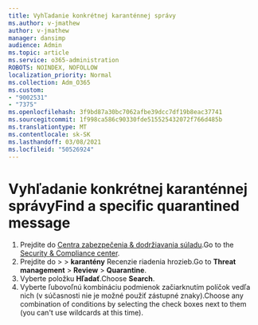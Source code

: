 ```yaml
---
title: Vyhľadanie konkrétnej karanténnej správy
ms.author: v-jmathew
author: v-jmathew
manager: dansimp
audience: Admin
ms.topic: article
ms.service: o365-administration
ROBOTS: NOINDEX, NOFOLLOW
localization_priority: Normal
ms.collection: Adm_O365
ms.custom:
- "9002531"
- "7375"
ms.openlocfilehash: 3f9bd87a30bc7062afbe39dcc7df19b8eac37741
ms.sourcegitcommit: 1f998ca586c90330fde515525432072f766d485b
ms.translationtype: MT
ms.contentlocale: sk-SK
ms.lasthandoff: 03/08/2021
ms.locfileid: "50526924"
---
```

# <a name="find-a-specific-quarantined-message"></a><span data-ttu-id="e19c9-102">Vyhľadanie konkrétnej karanténnej správy</span><span class="sxs-lookup"><span data-stu-id="e19c9-102">Find a specific quarantined message</span></span>

1. <span data-ttu-id="e19c9-103">Prejdite do [Centra zabezpečenia & dodržiavania súladu](https://go.microsoft.com/fwlink/p/?linkid=2077143).</span><span class="sxs-lookup"><span data-stu-id="e19c9-103">Go to the [Security & Compliance center](https://go.microsoft.com/fwlink/p/?linkid=2077143).</span></span>
2. <span data-ttu-id="e19c9-104">Prejdite do   >    >  **karantény** Recenzie riadenia hrozieb.</span><span class="sxs-lookup"><span data-stu-id="e19c9-104">Go to **Threat management** > **Review** > **Quarantine**.</span></span>
3. <span data-ttu-id="e19c9-105">Vyberte položku **Hľadať**.</span><span class="sxs-lookup"><span data-stu-id="e19c9-105">Choose **Search**.</span></span>
4. <span data-ttu-id="e19c9-106">Vyberte ľubovoľnú kombináciu podmienok začiarknutím políčok vedľa nich (v súčasnosti nie je možné použiť zástupné znaky).</span><span class="sxs-lookup"><span data-stu-id="e19c9-106">Choose any combination of conditions by selecting the check boxes next to them (you can't use wildcards at this time).</span></span>
